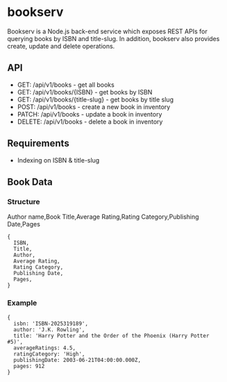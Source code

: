 # bookserv

Bookserv is a Node.js back-end service which exposes REST APIs for querying books by ISBN and title-slug. In addition, bookserv also provides create, update and delete operations.

## API

- GET: /api/v1/books - get all books
- GET: /api/v1/books/{ISBN} - get books by ISBN
- GET: /api/v1/books/{title-slug} - get books by title slug
- POST: /api/v1/books - create a new book in inventory
- PATCH: /api/v1/books - update a book in inventory
- DELETE: /api/v1/books - delete a book in inventory

## Requirements

- Indexing on ISBN & title-slug

## Book Data

### Structure

Author name,Book Title,Average Rating,Rating Category,Publishing Date,Pages

    {
      ISBN,
      Title,
      Author,
      Average Rating,
      Rating Category,
      Publishing Date,
      Pages,
    }

### Example

    {
      isbn: 'ISBN-2025319189',
      author: 'J.K. Rowling',
      title: 'Harry Potter and the Order of the Phoenix (Harry Potter #5)',
      averageRatings: 4.5,
      ratingCategory: 'High',
      publishingDate: 2003-06-21T04:00:00.000Z,
      pages: 912
    }
